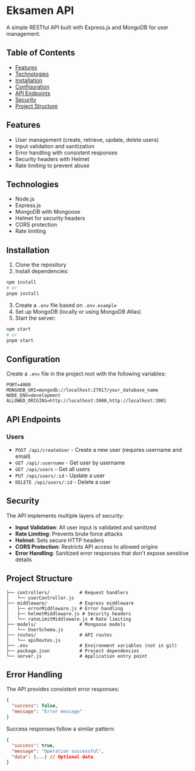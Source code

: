 # Eksamen API

A simple RESTful API built with Express.js and MongoDB for user management.

## Table of Contents

- [Features](#features)
- [Technologies](#technologies)
- [Installation](#installation)
- [Configuration](#configuration)
- [API Endpoints](#api-endpoints)
- [Security](#security)
- [Project Structure](#project-structure)

## Features

- User management (create, retrieve, update, delete users)
- Input validation and sanitization
- Error handling with consistent responses
- Security headers with Helmet
- Rate limiting to prevent abuse

## Technologies

- Node.js
- Express.js
- MongoDB with Mongoose
- Helmet for security headers
- CORS protection
- Rate limiting

## Installation

1. Clone the repository
2. Install dependencies:

```bash
npm install
# or
pnpm install
```

3. Create a `.env` file based on `.env.example`
4. Set up MongoDB (locally or using MongoDB Atlas)
5. Start the server:

```bash
npm start
# or
pnpm start
```

## Configuration

Create a `.env` file in the project root with the following variables:

```
PORT=4000
MONGODB_URI=mongodb://localhost:27017/your_database_name
NODE_ENV=development
ALLOWED_ORIGINS=http://localhost:3000,http://localhost:3001
```

## API Endpoints

### Users

- `POST /api/createUser` - Create a new user (requires username and email)
- `GET /api/:username` - Get user by username
- `GET /api/users` - Get all users
- `PUT /api/users/:id` - Update a user
- `DELETE /api/users/:id` - Delete a user

## Security

The API implements multiple layers of security:

- **Input Validation**: All user input is validated and sanitized
- **Rate Limiting**: Prevents brute force attacks
- **Helmet**: Sets secure HTTP headers
- **CORS Protection**: Restricts API access to allowed origins
- **Error Handling**: Sanitized error responses that don't expose sensitive details

## Project Structure

```
├── controllers/           # Request handlers
│   └── userController.js
├── middleware/            # Express middleware
│   ├── errorMiddleware.js # Error handling
│   ├── helmetMiddleware.js # Security headers
│   └── rateLimitMiddleware.js # Rate limiting
├── models/                # Mongoose models
│   └── UserSchema.js
├── routes/                # API routes
│   └── apiRoutes.js
├── .env                   # Environment variables (not in git)
├── package.json           # Project dependencies
└── server.js              # Application entry point
```

## Error Handling

The API provides consistent error responses:

```json
{
  "success": false,
  "message": "Error message"
}
```

Success responses follow a similar pattern:

```json
{
  "success": true,
  "message": "Operation successful",
  "data": {...} // Optional data
}
```
